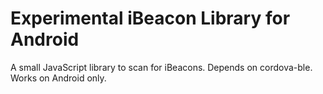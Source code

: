 # Experimental iBeacon Library for Android

A small JavaScript library to scan for iBeacons. Depends on cordova-ble. Works on Android only.
